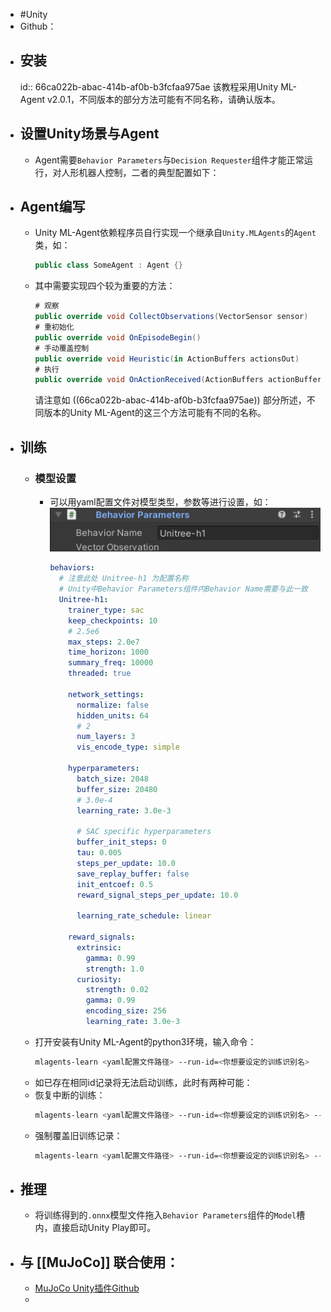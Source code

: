 - #Unity
- Github：
- ## 安装
  id:: 66ca022b-abac-414b-af0b-b3fcfaa975ae
  该教程采用Unity ML-Agent v2.0.1，不同版本的部分方法可能有不同名称，请确认版本。
- ## 设置Unity场景与Agent
	- Agent需要`Behavior Parameters`与`Decision Requester`组件才能正常运行，对人形机器人控制，二者的典型配置如下：
- ## Agent编写
	- Unity ML-Agent依赖程序员自行实现一个继承自`Unity.MLAgents`的`Agent`类，如：
	  ```c#
	  public class SomeAgent : Agent {}
	  ```
	- 其中需要实现四个较为重要的方法：
	  ```c#
	  # 观察
	  public override void CollectObservations(VectorSensor sensor)
	  # 重初始化
	  public override void OnEpisodeBegin()
	  # 手动覆盖控制
	  public override void Heuristic(in ActionBuffers actionsOut)
	  # 执行
	  public override void OnActionReceived(ActionBuffers actionBuffers)
	  ```
	  请注意如 ((66ca022b-abac-414b-af0b-b3fcfaa975ae)) 部分所述，不同版本的Unity ML-Agent的这三个方法可能有不同的名称。
- ## 训练
	- ### 模型设置
		- 可以用yaml配置文件对模型类型，参数等进行设置，如：
		  ![image.png](../assets/image_1724517557396_0.png) 
		  ```yaml
		  behaviors:
		    # 注意此处 Unitree-h1 为配置名称
		    # Unity中Behavior Parameters组件内Behavior Name需要与此一致
		    Unitree-h1:
		      trainer_type: sac
		      keep_checkpoints: 10
		      # 2.5e6
		      max_steps: 2.0e7
		      time_horizon: 1000
		      summary_freq: 10000
		      threaded: true
		  
		      network_settings:
		        normalize: false
		        hidden_units: 64
		        # 2
		        num_layers: 3
		        vis_encode_type: simple
		  
		      hyperparameters:
		        batch_size: 2048
		        buffer_size: 20480
		        # 3.0e-4
		        learning_rate: 3.0e-3
		  
		        # SAC specific hyperparameters
		        buffer_init_steps: 0
		        tau: 0.005
		        steps_per_update: 10.0
		        save_replay_buffer: false
		        init_entcoef: 0.5
		        reward_signal_steps_per_update: 10.0
		  
		        learning_rate_schedule: linear
		  
		      reward_signals:
		        extrinsic:
		          gamma: 0.99
		          strength: 1.0
		        curiosity:
		          strength: 0.02
		          gamma: 0.99
		          encoding_size: 256
		          learning_rate: 3.0e-3
		  ```
	- 打开安装有Unity ML-Agent的python3环境，输入命令：
	  ```bash
	  mlagents-learn <yaml配置文件路径> --run-id=<你想要设定的训练识别名>
	  ```
	- 如已存在相同id记录将无法启动训练，此时有两种可能：
	- 恢复中断的训练：
	  ```bash
	  mlagents-learn <yaml配置文件路径> --run-id=<你想要设定的训练识别名> --resume
	  ```
	- 强制覆盖旧训练记录：
	  ```bash
	  mlagents-learn <yaml配置文件路径> --run-id=<你想要设定的训练识别名> --force
	  ```
- ## 推理
	- 将训练得到的`.onnx`模型文件拖入`Behavior Parameters`组件的`Model`槽内，直接启动Unity Play即可。
- ## 与 [[MuJoCo]] 联合使用：
	- [MuJoCo Unity插件Github](https://github.com/google-deepmind/mujoco/tree/main/unity)
	-